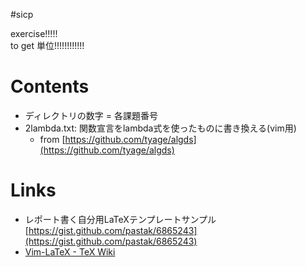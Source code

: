 #sicp

exercise!!!!!  
to get 単位!!!!!!!!!!!!

# Contents

- ディレクトリの数字 = 各課題番号
- 2lambda.txt: 関数宣言をlambda式を使ったものに書き換える(vim用)
    - from [https://github.com/tyage/algds](https://github.com/tyage/algds)

# Links

- レポート書く自分用LaTeXテンプレートサンプル[https://gist.github.com/pastak/6865243](https://gist.github.com/pastak/6865243)
- [Vim-LaTeX - TeX Wiki](http://oku.edu.mie-u.ac.jp/~okumura/texwiki/?Vim-LaTeX)

